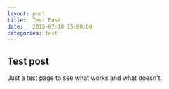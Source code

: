 ```yaml
---
layout: post
title:  Test Post
date:   2015-07-10 15:00:00
categories: test
---
```

## Test post

Just a test page to see what works and what doesn't.